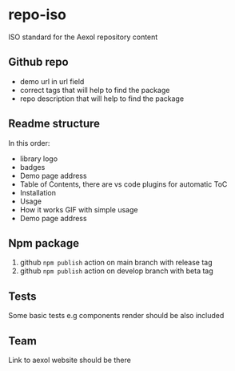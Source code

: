 # repo-iso
ISO standard for the Aexol repository content

## Github repo
- demo url in url field
- correct tags that will help to find the package
- repo description that will help to find the package

## Readme structure

In this order:

- library logo
- badges
- Demo page address
- Table of Contents, there are vs code plugins for automatic ToC
- Installation
- Usage
- How it works GIF with simple usage
- Demo page address

## Npm package

1. github `npm publish` action on main branch with release tag
2. github `npm publish` action on develop branch with beta tag

## Tests

Some basic tests e.g components render should be also included

## Team

Link to aexol website should be there
